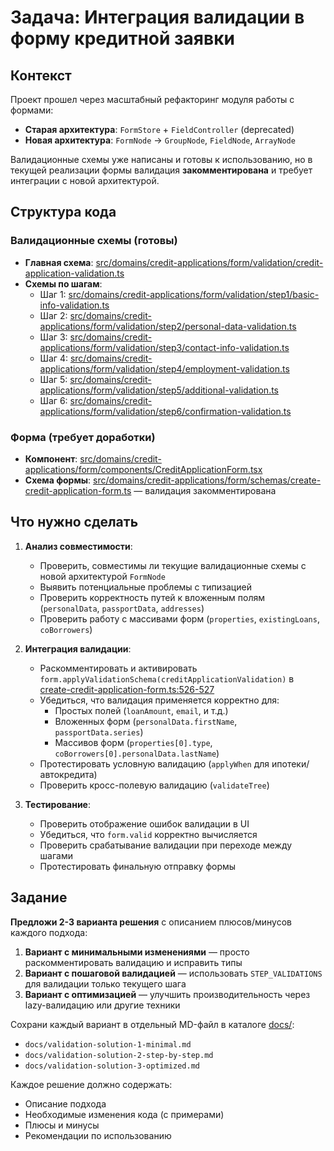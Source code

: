 # Задача: Интеграция валидации в форму кредитной заявки

## Контекст

Проект прошел через масштабный рефакторинг модуля работы с формами:
- **Старая архитектура**: `FormStore` + `FieldController` (deprecated)
- **Новая архитектура**: `FormNode` → `GroupNode`, `FieldNode`, `ArrayNode`

Валидационные схемы уже написаны и готовы к использованию, но в текущей реализации формы валидация **закомментирована** и требует интеграции с новой архитектурой.

## Структура кода

### Валидационные схемы (готовы)
- **Главная схема**: [src/domains/credit-applications/form/validation/credit-application-validation.ts](src/domains/credit-applications/form/validation/credit-application-validation.ts)
- **Схемы по шагам**:
  - Шаг 1: [src/domains/credit-applications/form/validation/step1/basic-info-validation.ts](src/domains/credit-applications/form/validation/step1/basic-info-validation.ts)
  - Шаг 2: [src/domains/credit-applications/form/validation/step2/personal-data-validation.ts](src/domains/credit-applications/form/validation/step2/personal-data-validation.ts)
  - Шаг 3: [src/domains/credit-applications/form/validation/step3/contact-info-validation.ts](src/domains/credit-applications/form/validation/step3/contact-info-validation.ts)
  - Шаг 4: [src/domains/credit-applications/form/validation/step4/employment-validation.ts](src/domains/credit-applications/form/validation/step4/employment-validation.ts)
  - Шаг 5: [src/domains/credit-applications/form/validation/step5/additional-validation.ts](src/domains/credit-applications/form/validation/step5/additional-validation.ts)
  - Шаг 6: [src/domains/credit-applications/form/validation/step6/confirmation-validation.ts](src/domains/credit-applications/form/validation/step6/confirmation-validation.ts)

### Форма (требует доработки)
- **Компонент**: [src/domains/credit-applications/form/components/CreditApplicationForm.tsx](src/domains/credit-applications/form/components/CreditApplicationForm.tsx)
- **Схема формы**: [src/domains/credit-applications/form/schemas/create-credit-application-form.ts](src/domains/credit-applications/form/schemas/create-credit-application-form.ts#L526-L527) — валидация закомментирована

## Что нужно сделать

1. **Анализ совместимости**:
   - Проверить, совместимы ли текущие валидационные схемы с новой архитектурой `FormNode`
   - Выявить потенциальные проблемы с типизацией
   - Проверить корректность путей к вложенным полям (`personalData`, `passportData`, `addresses`)
   - Проверить работу с массивами форм (`properties`, `existingLoans`, `coBorrowers`)

2. **Интеграция валидации**:
   - Раскомментировать и активировать `form.applyValidationSchema(creditApplicationValidation)` в [create-credit-application-form.ts:526-527](src/domains/credit-applications/form/schemas/create-credit-application-form.ts#L526-L527)
   - Убедиться, что валидация применяется корректно для:
     - Простых полей (`loanAmount`, `email`, и т.д.)
     - Вложенных форм (`personalData.firstName`, `passportData.series`)
     - Массивов форм (`properties[0].type`, `coBorrowers[0].personalData.lastName`)
   - Протестировать условную валидацию (`applyWhen` для ипотеки/автокредита)
   - Проверить кросс-полевую валидацию (`validateTree`)

3. **Тестирование**:
   - Проверить отображение ошибок валидации в UI
   - Убедиться, что `form.valid` корректно вычисляется
   - Проверить срабатывание валидации при переходе между шагами
   - Протестировать финальную отправку формы

## Задание

**Предложи 2-3 варианта решения** с описанием плюсов/минусов каждого подхода:

1. **Вариант с минимальными изменениями** — просто раскомментировать валидацию и исправить типы
2. **Вариант с пошаговой валидацией** — использовать `STEP_VALIDATIONS` для валидации только текущего шага
3. **Вариант с оптимизацией** — улучшить производительность через lazy-валидацию или другие техники

Сохрани каждый вариант в отдельный MD-файл в каталоге [docs/](docs/):
- `docs/validation-solution-1-minimal.md`
- `docs/validation-solution-2-step-by-step.md`
- `docs/validation-solution-3-optimized.md`

Каждое решение должно содержать:
- Описание подхода
- Необходимые изменения кода (с примерами)
- Плюсы и минусы
- Рекомендации по использованию
